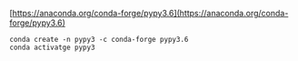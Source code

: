 [https://anaconda.org/conda-forge/pypy3.6](https://anaconda.org/conda-forge/pypy3.6)

```
conda create -n pypy3 -c conda-forge pypy3.6
conda activatge pypy3
```